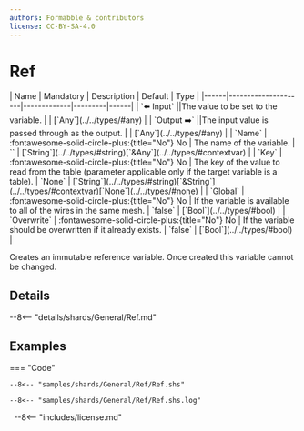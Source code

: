 ```yaml
---
authors: Formabble & contributors
license: CC-BY-SA-4.0
---
```



# Ref

<div class="sh-parameters" markdown="1">
| Name | Mandatory | Description | Default | Type |
|------|---------------------|-------------|---------|------|
| `⬅️ Input` ||The value to be set to the variable. | | [`Any`](../../types/#any) |
| `Output ➡️` ||The input value is passed through as the output. | | [`Any`](../../types/#any) |
| `Name` | :fontawesome-solid-circle-plus:{title="No"} No  | The name of the variable. | `` | [`String`](../../types/#string)[`&Any`](../../types/#contextvar) |
| `Key` | :fontawesome-solid-circle-plus:{title="No"} No  | The key of the value to read from the table (parameter applicable only if the target variable is a table). | `None` | [`String`](../../types/#string)[`&String`](../../types/#contextvar)[`None`](../../types/#none) |
| `Global` | :fontawesome-solid-circle-plus:{title="No"} No  | If the variable is available to all of the wires in the same mesh. | `false` | [`Bool`](../../types/#bool) |
| `Overwrite` | :fontawesome-solid-circle-plus:{title="No"} No  | If the variable should be overwritten if it already exists. | `false` | [`Bool`](../../types/#bool) |

</div>

Creates an immutable reference variable. Once created this variable cannot be changed.

## Details

--8<-- "details/shards/General/Ref.md"


## Examples

=== "Code"

  ```x86asm linenums="1"
  --8<-- "samples/shards/General/Ref/Ref.shs"
  ```

  ```
  --8<-- "samples/shards/General/Ref/Ref.shs.log"
  ```
&nbsp;
--8<-- "includes/license.md"

